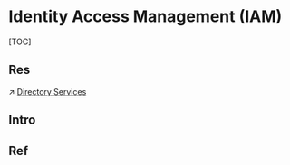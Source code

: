 # Identity Access Management (IAM)

[TOC]



## Res
↗ [Directory Services](../../../../🔑%20CS_Core/🍕%20Database%20System/Directory%20Services/Directory%20Services.md)



## Intro


## Ref
[What is identity and access management (IAM)?]: https://www.microsoft.com/en-us/security/business/security-101/what-is-identity-access-management-iam

